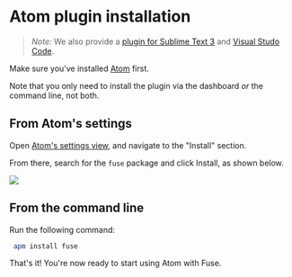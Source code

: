 # Atom plugin installation

<blockquote class="callout-info">

*Note:* We also provide a [plugin for Sublime Text 3](sublime-plugin.md) and [Visual Studo Code](vscode-extension.md).

</blockquote>

Make sure you've installed [Atom](https://atom.io/) first.

Note that you only need to install the plugin via the dashboard *or* the command line, not both.

## From Atom's settings

Open [Atom's settings view](http://flight-manual.atom.io/getting-started/sections/atom-basics/#settings-and-preferences), and navigate to the "Install" section.

From there, search for the `fuse` package and click Install, as shown below.

<img class="img-responsive img-rounded" src="../../media/atom-install-fuse-package.png" />

## From the command line

Run the following command:

```sh
 apm install fuse
```

That's it! You're now ready to start using Atom with Fuse.
